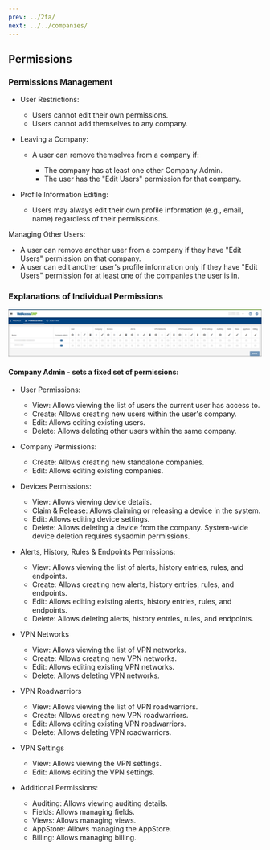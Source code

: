 ```yaml
---
prev: ../2fa/
next: ../../companies/
---
```


## Permissions

### Permissions Management

- User Restrictions:

  - Users cannot edit their own permissions.
  - Users cannot add themselves to any company.

- Leaving a Company:

  - A user can remove themselves from a company if:

    - The company has at least one other Company Admin.
    - The user has the "Edit Users" permission for that company.

- Profile Information Editing:
  - Users may always edit their own profile information (e.g., email, name) regardless of their permissions.

Managing Other Users:

- A user can remove another user from a company if they have "Edit Users" permission on that company.
- A user can edit another user's profile information only if they have "Edit Users" permission for at least one of the companies the user is in.

### Explanations of Individual Permissions

![user_permissions](../../images/user-permissions.png "Permissions")

#### Company Admin - sets a fixed set of permissions:

- User Permissions:

  - View: Allows viewing the list of users the current user has access to.
  - Create: Allows creating new users within the user's company.
  - Edit: Allows editing existing users.
  - Delete: Allows deleting other users within the same company.

- Company Permissions:

  - Create: Allows creating new standalone companies.
  - Edit: Allows editing existing companies.

- Devices Permissions:

  - View: Allows viewing device details.
  - Claim & Release: Allows claiming or releasing a device in the system.
  - Edit: Allows editing device settings.
  - Delete: Allows deleting a device from the company. System-wide device deletion requires sysadmin permissions.

- Alerts, History, Rules & Endpoints Permissions:

  - View: Allows viewing the list of alerts, history entries, rules, and endpoints.
  - Create: Allows creating new alerts, history entries, rules, and endpoints.
  - Edit: Allows editing existing alerts, history entries, rules, and endpoints.
  - Delete: Allows deleting alerts, history entries, rules, and endpoints.

- VPN Networks

  - View: Allows viewing the list of VPN networks.
  - Create: Allows creating new VPN networks.
  - Edit: Allows editing existing VPN networks.
  - Delete: Allows deleting VPN networks.

- VPN Roadwarriors

  - View: Allows viewing the list of VPN roadwarriors.
  - Create: Allows creating new VPN roadwarriors.
  - Edit: Allows editing existing VPN roadwarriors.
  - Delete: Allows deleting VPN roadwarriors.

- VPN Settings

  - View: Allows viewing the VPN settings.
  - Edit: Allows editing the VPN settings.

- Additional Permissions:

  - Auditing: Allows viewing auditing details.
  - Fields: Allows managing fields.
  - Views: Allows managing views.
  - AppStore: Allows managing the AppStore.
  - Billing: Allows managing billing.
